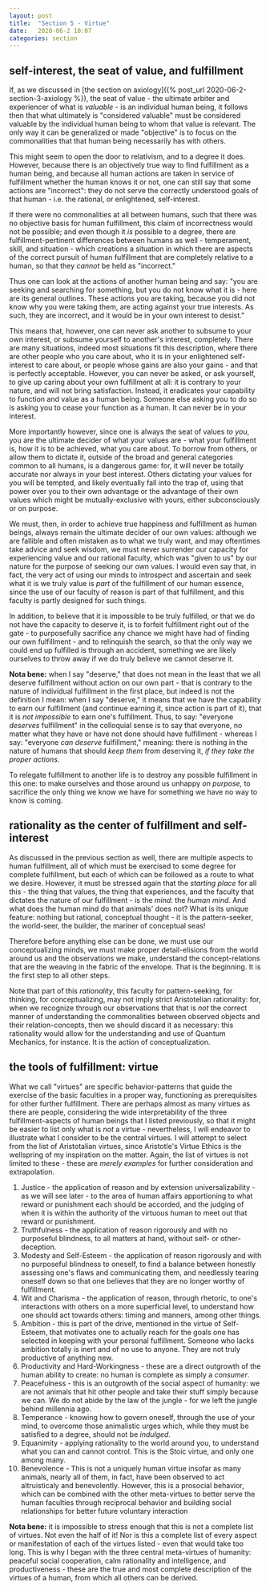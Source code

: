 ```yaml
---
layout: post
title:  "Section 5 - Virtue"
date:   2020-06-2 10:07
categories: section
---
```


## self-interest, the seat of value, and fulfillment

If, as we discussed in [the section on axiology]({% post_url
2020-06-2-section-3-axiology %}), the seat of value - the ultimate arbiter and
experiencer of what is *valuable* - is an individual human being, it follows
then that what ultimately is "considered valuable" must be considered valuable
by the individual human being to whom that value is relevant. The only way it
can be generalized or made "objective" is to focus on the commonalities that
that human being necessarily has with others.

This might seem to open the door to relativism, and to a degree it does.
However, because there is an objectively true way to find fulfillment as a human
being, and because all human actions are taken in service of fulfillment whether
the human knows it or not, one can still say that some actions are "incorrect":
they do not serve the correctly understood goals of that human - i.e. the
rational, or enlightened, self-interest.

If there were no commonalities at all between humans, such that there was no
objective basis for human fulfillment, this claim of incorrectness would not be
possible; and even though it *is* possible to a degree, there are
fulfillment-pertinent differences between humans as well - temperament, skill,
and situation - which creations a situation in which there are aspects of the
correct pursuit of human fulfillment that are completely relative to a human, so
that they *cannot* be held as "incorrect."

Thus one can look at the actions of another human being and say: "you are
seeking and searching for something, but you do not know what it is - here are
its general outlines. These actions you are taking, because you did not know why
you were taking them, are acting against your true interests. As such, they are
incorrect, and it would be in your own interest to desist."

This means that, however, one can never ask another to subsume to your own
interest, or subsume yourself to another's interest, completely. There are many
situations, indeed most situations fit this description, where there are other
people who you care about, who it is in your enlightened self-interest to care
about, or people whose gains are also your gains - and that is perfectly
acceptable. However, you can never be asked, or ask yourself, to give up caring
about your own fulfillment at all: it is contrary to your nature, and will not
bring satisfaction. Instead, it eradicates your capability to function and value
as a human being. Someone else asking you to do so is asking you to cease your
function as a human. It can never be in your interest.

More importantly however, since one is always the seat of values *to you*, you
are the ultimate decider of what your values are - what your fulfillment is, how
it is to be achieved, what you care about. To borrow from others, or allow them
to dictate it, outside of the broad and general categories common to all humans,
is a dangerous game: for, it will never be totally accurate nor always in your
best interest. Others dictating your values for you will be tempted, and likely
eventually fall into the trap of, using that power over you to their own
advantage or the advantage of their own values which might be mutually-exclusive
with yours, either subconsciously or on purpose.

We must, then, in order to achieve true happiness and fulfillment as human
beings, always remain the ultimate decider of our own values: although we are
fallible and often mistaken as to what we truly want, and may oftentimes take
advice and seek wisdom, we must never surrender our capacity for experiencing
value and our rational faculty, which was "given to us" by our nature for the
purpose of seeking our own values. I would even say that, in fact, the very act
of using our minds to introspect and ascertain and seek what it is we truly
value is *part* of the fulfillment of our human essence, since the use of our
faculty of reason is part of that fulfillment, and this faculty is partly
designed for such things.

In addition, to believe that it is impossible to be truly fulfilled, or that we
do not have the capacity to deserve it, is to forfeit fulfillment right out of
the gate - to purposefully sacrifice any chance we might have had of finding our
own fulfillment - and to relinquish the search, so that the only way we could
end up fulfilled is through an accident, something we are likely ourselves to
throw away if we do truly believe we cannot deserve it.

**Nota bene:** when I say "deserve," that does not mean in the least that we all
deserve fulfillment without action on our own part - that is contrary to the
nature of individual fulfillment in the first place, but indeed is not the
definition I mean: when I say "deserve," it means that we have the capability to
earn our fulfillment (and continue earning it, since action is part of it), that
it is *not impossible* to earn one's fulfillment. Thus, to say: "everyone
*deserves* fulfillment" in the colloquial sense is to say that everyone, no
matter what they have or have not done should have fulfillment - whereas I say:
"everyone *can deserve* fulfillment," meaning: there is nothing in the nature of
humans that should *keep them* from deserving it, *if they take the proper
actions.*

To relegate fulfillment to another life is to destroy any possible fulfillment
in this one: to make ourselves and those around us unhappy *on purpose,* to
sacrifice the only thing we know we have for something we have no way to know is
coming.

## rationality as the center of fulfillment and self-interest

As discussed in the previous section as well, there are multiple aspects to
human fulfillment, all of which must be exercised to some degree for complete
fulfillment, but each of which can be followed as a route to what we desire.
However, it must be stressed again that the *starting place* for all this - the
thing that values, the thing that experiences, and the faculty that dictates the
nature of our fulfillment - is the *mind*: the *human mind.* And what does the
human mind do that animals' does not? What is its unique feature: nothing but
rational, conceptual thought - it is the pattern-seeker, the world-seer, the
builder, the mariner of conceptual seas!

Therefore before anything else can be done, we must use our conceptualizing
minds, we must make proper detail-elisions from the world around us and the
observations we make, understand the concept-relations that are the weaving in
the fabric of the envelope. That is the beginning. It is the first step to all
other steps.

Note that part of this *rationality*, this faculty for pattern-seeking, for
thinking, for conceptualizing, may not imply strict Aristotelian rationality:
for, when we recognize through our observations that that is *not* the correct
manner of understanding the commonalities between observed objects and their
relation-concepts, then we should discard it as necessary: this rationality
would allow for the understanding and use of Quantum Mechanics, for instance. It
is the action of conceptualization.

## the tools of fulfillment: virtue

What we call "virtues" are specific behavior-patterns that guide the exercise
of the basic faculties in a proper way, functioning as prerequisites for other
further fulfillment. There are perhaps almost as many virtues as there are
people, considering the wide interpretability of the three fulfillment-aspects
of human beings that I listed previously, so that it might be easier to list
only what is *not* a virtue - nevertheless, I will endeavor to illustrate what I
consider to be the central virtues. I will attempt to select from the list of
Aristotalian virtues, since Aristotle's Virtue Ethics is the wellspring of my
inspiration on the matter. Again, the list of virtues is not limited to these -
these are *merely examples* for further consideration and extrapolation.

1. Justice - the application of reason and by extension universalizability - as
   we will see later - to the area of human affairs apportioning to what reward
   or punishment each should be accorded, and the judging of when it is within
   the authority of the virtuous human to meet out that reward or punishment.
2. Truthfulness - the application of reason rigorously and with no purposeful
   blindness, to all matters at hand, without self- or other- deception.
3. Modesty and Self-Esteem - the application of reason rigorously and with no purposeful
   blindness to oneself, to find a balance between honestly assessing one's
   flaws and communicating them, and needlessly tearing oneself down so that one
   believes that they are no longer worthy of fulfillment.
4. Wit and Charisma - the application of reason, through rhetoric, to one's
   interactions with others on a more superficial level, to understand how one
   should act towards others: timing and manners, among other things.
5. Ambition - this is part of the drive, mentioned in the virtue of Self-Esteem,
   that motivates one to actually reach for the goals one has selected in
   keeping with your personal fulfillment. Someone who lacks ambition totally is
   inert and of no use to anyone. They are not truly productive of anything new.
6. Productivity and Hard-Workingness - these are a direct outgrowth of the human
   ability to create: no human is complete as simply a *consumer*.
7. Peacefulness - this is an outgrowth of the social aspect of humanity: we are
   not animals that hit other people and take their stuff simply because we can.
   We do not abide by the law of the jungle - for we left the jungle behind
   millennia ago. 
8. Temperance - knowing how to govern oneself, through the use of your mind, to
   overcome those animalistic urges which, while they must be satisfied to a
   degree, should not be *indulged.*
9. Equanimity - applying rationality to the world around you, to understand what
   you can and cannot control. This is the Stoic virtue, and only one among
   many.
10. Benevolence - This is not a uniquely human virtue insofar as many animals,
    nearly all of them, in fact, have been observed to act altruisticaly and
    benevolently. However, this is a prosocial behavior, which can be combined
    with the other meta-virtues to better serve the human faculties through
    reciprocal behavior and building social relationships for better future
    voluntary interaction
   
**Nota bene:** it is impossible to stress enough that this is not a complete
list of virtues. Not even the half of it! Nor is this a complete list of every
aspect or manifestation of each of the virtues listed - even that would take too
long. This is why I began with the three central meta-virtues of humanity:
peaceful social cooperation, calm rationality and intelligence, and
productiveness - these are the true and most complete description of the
virtues of a human, from which all others can be derived.

